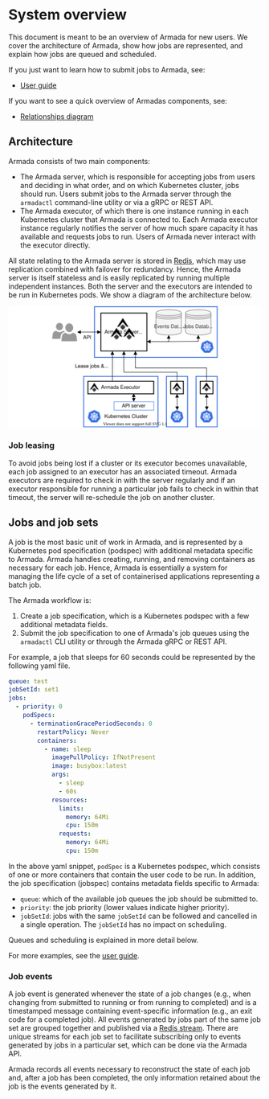 # System overview

This document is meant to be an overview of Armada for new users. We cover the architecture of Armada, show how jobs are represented, and explain how jobs are queued and scheduled.

If you just want to learn how to submit jobs to Armada, see:

- [User guide](../user.md)

If you want to see a quick overview of Armadas components, see:

- [Relationships diagram](./relationships_diagram.md)

## Architecture

Armada consists of two main components:
- The Armada server, which is responsible for accepting jobs from users and deciding in what order, and on which Kubernetes cluster, jobs should run. Users submit jobs to the Armada server through the `armadactl` command-line utility or via a gRPC or REST API.
- The Armada executor, of which there is one instance running in each Kubernetes cluster that Armada is connected to. Each Armada executor instance regularly notifies the server of how much spare capacity it has available and requests jobs to run. Users of Armada never interact with the executor directly.

All state relating to the Armada server is stored in [Redis](https://redis.io/), which may use replication combined with failover for redundancy. Hence, the Armada server is itself stateless and is easily replicated by running multiple independent instances. Both the server and the executors are intended to be run in Kubernetes pods. We show a diagram of the architecture below.

![How Armada works](../assets/img/batch-api.svg)

### Job leasing

To avoid jobs being lost if a cluster or its executor becomes unavailable, each job assigned to an executor has an associated timeout. Armada executors are required to check in with the server regularly and if an executor responsible for running a particular job fails to check in within that timeout, the server will re-schedule the job on another cluster.

## Jobs and job sets

A job is the most basic unit of work in Armada, and is represented by a Kubernetes pod specification (podspec) with additional metadata specific to Armada. Armada handles creating, running, and removing containers as necessary for each job. Hence, Armada is essentially a system for managing the life cycle of a set of containerised applications representing a batch job.

The Armada workflow is:

1. Create a job specification, which is a Kubernetes podspec with a few additional metadata fields.
2. Submit the job specification to one of Armada's job queues using the `armadactl` CLI utility or through the Armada gRPC or REST API.

For example, a job that sleeps for 60 seconds could be represented by the following yaml file.

```yaml
queue: test
jobSetId: set1
jobs:
  - priority: 0
    podSpecs:
      - terminationGracePeriodSeconds: 0
        restartPolicy: Never
        containers:
          - name: sleep
            imagePullPolicy: IfNotPresent
            image: busybox:latest
            args:
              - sleep
              - 60s
            resources:
              limits:
                memory: 64Mi
                cpu: 150m
              requests:
                memory: 64Mi
                cpu: 150m
```

In the above yaml snippet, `podSpec` is a Kubernetes podspec, which consists of one or more containers that contain the user code to be run. In addition, the job specification (jobspec) contains metadata fields specific to Armada:

- `queue`: which of the available job queues the job should be submitted to.
- `priority`: the job priority (lower values indicate higher priority).
- `jobSetId`: jobs with the same `jobSetId` can be followed and cancelled in a single operation. The `jobSetId` has no impact on scheduling.

Queues and scheduling is explained in more detail below.

For more examples, see the [user guide](../user.md).

### Job events

A job event is generated whenever the state of a job changes (e.g., when changing from submitted to running or from running to completed) and is a timestamped message containing event-specific information (e.g., an exit code for a completed job). All events generated by jobs part of the same job set are grouped together and published via a [Redis stream](https://redis.io/topics/streams-intro). There are unique streams for each job set to facilitate subscribing only to events generated by jobs in a particular set, which can be done via the Armada API.

Armada records all events necessary to reconstruct the state of each job and, after a job has been completed,  the only information retained about the job is the events generated by it.
